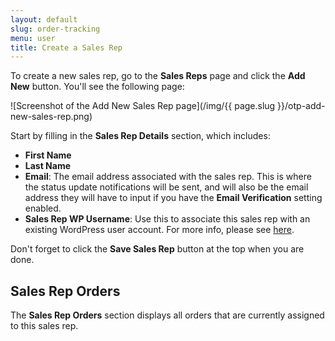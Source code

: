 ```yaml
---
layout: default
slug: order-tracking
menu: user
title: Create a Sales Rep
---
```

To create a new sales rep, go to the **Sales Reps** page and click the **Add New** button. You'll see the following page:

![Screenshot of the Add New Sales Rep page](/img/{{ page.slug }}/otp-add-new-sales-rep.png)

Start by filling in the **Sales Rep Details** section, which includes:

- **First Name**
- **Last Name**
- **Email**: The email address associated with the sales rep. This is where the status update notifications will be sent, and will also be the email address they will have to input if you have the **Email Verification** setting enabled.
- **Sales Rep WP Username**: Use this to associate this sales rep with an existing WordPress user account. For more info, please see [here](wordpress-user).

Don't forget to click the **Save Sales Rep** button at the top when you are done.

## Sales Rep Orders

The **Sales Rep Orders** section displays all orders that are currently assigned to this sales rep.